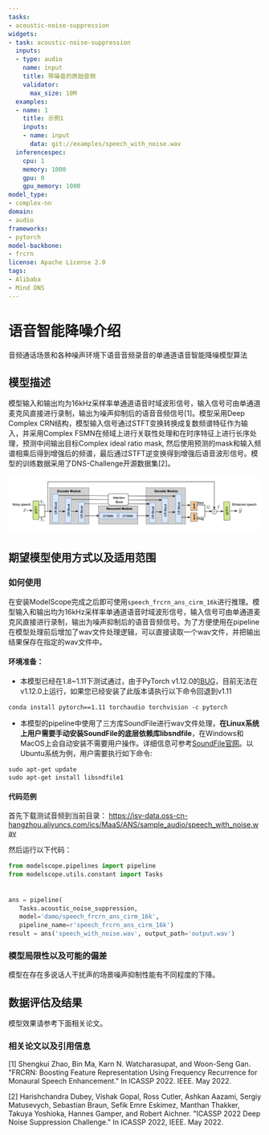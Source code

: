```yaml
---
tasks:
- acoustic-noise-suppression
widgets:
- task: acoustic-noise-suppression
  inputs:
  - type: audio
    name: input
    title: 带噪音的原始音频
    validator:
      max_size: 10M
  examples:
  - name: 1
    title: 示例1
    inputs:
    - name: input
      data: git://examples/speech_with_noise.wav
  inferencespec:
    cpu: 1
    memory: 1000
    gpu: 0
    gpu_memory: 1000
model_type:
- complex-nn
domain:
- audio
frameworks:
- pytorch
model-backbone:
- frcrn
license: Apache License 2.0
tags:
- Alibaba
- Mind DNS
---
```



# 语音智能降噪介绍

音频通话场景和各种噪声环境下语音音频录音的单通道语音智能降噪模型算法

## 模型描述

模型输入和输出均为16kHz采样率单通道语音时域波形信号，输入信号可由单通道麦克风直接进行录制，输出为噪声抑制后的语音音频信号[1]。模型采用Deep Complex CRN结构，模型输入信号通过STFT变换转换成复数频谱特征作为输入，并采用Complex FSMN在频域上进行关联性处理和在时序特征上进行长序处理，预测中间输出目标Complex ideal ratio mask, 然后使用预测的mask和输入频谱相乘后得到增强后的频谱，最后通过STFT逆变换得到增强后语音波形信号。模型的训练数据采用了DNS-Challenge开源数据集[2]。

![model.png](description/model.png)

## 期望模型使用方式以及适用范围


### 如何使用

在安装ModelScope完成之后即可使用```speech_frcrn_ans_cirm_16k```进行推理。模型输入和输出均为16kHz采样率单通道语音时域波形信号，输入信号可由单通道麦克风直接进行录制，输出为噪声抑制后的语音音频信号。为了方便使用在pipeline在模型处理前后增加了wav文件处理逻辑，可以直接读取一个wav文件，并把输出结果保存在指定的wav文件中。

#### 环境准备：

* 本模型已经在1.8~1.11下测试通过，由于PyTorch v1.12.0的[BUG](https://github.com/pytorch/pytorch/issues/80837)，目前无法在v1.12.0上运行，如果您已经安装了此版本请执行以下命令回退到v1.11

```
conda install pytorch==1.11 torchaudio torchvision -c pytorch
```

* 本模型的pipeline中使用了三方库SoundFile进行wav文件处理，**在Linux系统上用户需要手动安装SoundFile的底层依赖库libsndfile**，在Windows和MacOS上会自动安装不需要用户操作。详细信息可参考[SoundFile官网](https://github.com/bastibe/python-soundfile#installation)。以Ubuntu系统为例，用户需要执行如下命令:

```shell
sudo apt-get update
sudo apt-get install libsndfile1
```

#### 代码范例

首先下载测试音频到当前目录： https://isv-data.oss-cn-hangzhou.aliyuncs.com/ics/MaaS/ANS/sample_audio/speech_with_noise.wav

然后运行以下代码：

```python
from modelscope.pipelines import pipeline
from modelscope.utils.constant import Tasks


ans = pipeline(
   Tasks.acoustic_noise_suppression,
   model='damo/speech_frcrn_ans_cirm_16k',
   pipeline_name=r'speech_frcrn_ans_cirm_16k')
result = ans('speech_with_noise.wav', output_path='output.wav')
```

### 模型局限性以及可能的偏差

模型在存在多说话人干扰声的场景噪声抑制性能有不同程度的下降。

## 数据评估及结果

模型效果请参考下面相关论文。

### 相关论文以及引用信息

[1] Shengkui Zhao, Bin Ma, Karn N. Watcharasupat, and Woon-Seng Gan. "FRCRN: Boosting Feature Representation Using Frequency Recurrence for Monaural Speech Enhancement." In ICASSP 2022. IEEE. May 2022.

[2] Harishchandra Dubey, Vishak Gopal, Ross Cutler, Ashkan Aazami, Sergiy Matusevych, Sebastian Braun, Sefik Emre Eskimez, Manthan Thakker, Takuya Yoshioka, Hannes Gamper, and Robert Aichner. "ICASSP 2022 Deep Noise Suppression Challenge." In ICASSP 2022, IEEE. May 2022.
